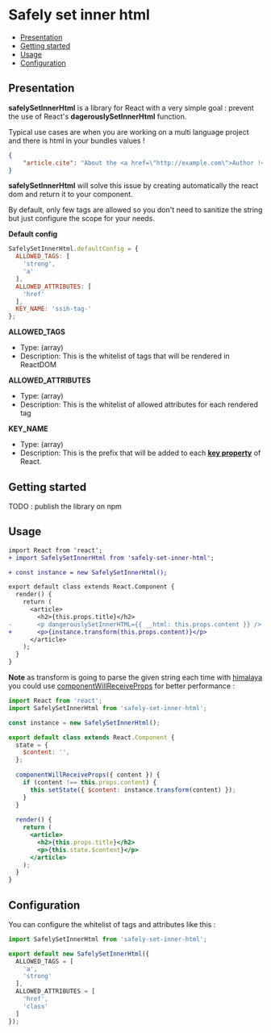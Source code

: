 # Safely set inner html

- [Presentation](#presentation)
- [Getting started](#getting-started)
- [Usage](#usage)
- [Configuration](#configuration)

## Presentation

**safelySetInnerHtml** is a library for React with a very simple goal : prevent the use
of React's **dagerouslySetInnerHtml** function.

Typical use cases are when you are working on a multi language project and there is html
in your bundles values !

```json
{
    "article.cite": "About the <a href=\"http://example.com\">Author !</a>"
}
```

**safelySetInnerHtml** will solve this issue by creating automatically the react dom and return
it to your component.

By default, only few tags are allowed so you don't need to sanitize the string but just configure
the scope for your needs.

**Default config**
```js
SafelySetInnerHtml.defaultConfig = {
  ALLOWED_TAGS: [
    'strong',
    'a'
  ],
  ALLOWED_ATTRIBUTES: [
    'href'
  ],
  KEY_NAME: 'ssih-tag-'
};
```

**ALLOWED_TAGS**
- Type: (array)
- Description: This is the whitelist of tags that will be rendered in ReactDOM

**ALLOWED_ATTRIBUTES**
- Type: (array)
- Description: This is the whitelist of allowed attributes for each rendered tag

**KEY_NAME**
- Type: (array)
- Description: This is the prefix that will be added to each **[key property](https://reactjs.org/docs/lists-and-keys.html#keys)** of React.

## Getting started

TODO : publish the library on npm

## Usage

```diff
import React from 'react';
+ import SafelySetInnerHtml from 'safely-set-inner-html';

+ const instance = new SafelySetInnerHtml();

export default class extends React.Component {
  render() {
    return (
      <article>
        <h2>{this.props.title}</h2>
-       <p dangerouslySetInnerHTML={{ __html: this.props.content }} />
+       <p>{instance.transform(this.props.content)}</p>
      </article>
    );
  }
}
```

**Note** as transform is going to parse the given string each time with [himalaya](https://github.com/andrejewski/himalaya)
you could use [componentWillReceiveProps](https://reactjs.org/docs/react-component.html#componentwillreceiveprops) for better performance :

```jsx
import React from 'react';
import SafelySetInnerHtml from 'safely-set-inner-html';

const instance = new SafelySetInnerHtml();

export default class extends React.Component {
  state = {
    $content: '',
  };
  
  componentWillReceiveProps({ content }) {
    if (content !== this.props.content) {
      this.setState({ $content: instance.transform(content) });    
    }  
  }
  
  render() {
    return (
      <article>
        <h2>{this.props.title}</h2>
        <p>{this.state.$content}</p>
      </article>
    );
  }
}
```

## Configuration

You can configure the whitelist of tags and attributes like this :

```js
import SafelySetInnerHtml from 'safely-set-inner-html';

export default new SafelySetInnerHtml({
  ALLOWED_TAGS = [
    'a',
    'strong'
  ],
  ALLOWED_ATTRIBUTES = [
    'href',
    'class'
  ]
});
```
